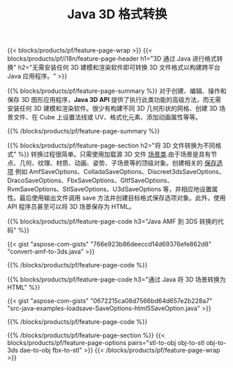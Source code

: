 ﻿---
title: Java 3D 格式转换
url: /zh/java/conversion/
description: 通过 Java 库使用几行 Java 代码转换 3D 格式 amf 3ds amf ase att dae drc dxf fbx gltf jt obj ply rvm stl u3d usdz usd vrml x。
---
{{< blocks/products/pf/feature-page-wrap >}}
{{< blocks/products/pf/i18n/feature-page-header h1="3D 通过 Java 进行格式转换" h2="无需安装任何 3D 建模和渲染软件即可转换 3D 文件格式以构建跨平台 Java 应用程序。" >}}

{{% blocks/products/pf/feature-page-summary %}}
对于创建、编辑、操作和保存 3D 图形应用程序，**Java 3D API** 提供了执行此类功能的高级方法，而无需安装任何 3D 建模和渲染软件。很少有构建不同 3D 几何形状的网格、创建 3D 场景文件、在 Cube 上设置法线或 UV、格式化元素、添加动画属性等等。 

{{% /blocks/products/pf/feature-page-summary %}}

{{% blocks/products/pf/feature-page-section h2="将 3D 文件转换为不同格式" %}}
转换过程很简单。只需使用加载源 3D 文件 [场景类](https://apireference.aspose.com/3d/java/com.aspose.threed/Scene).由于场景是具有节点、几何、纹理、材质、动画、姿势、子场景等的顶级对象。创建相关的 [保存选项](https://apireference.aspose.com/3d/java/com.aspose.threed/SaveOptions) 例如 AmfSaveOptions、ColladaSaveOptions、Discreet3dsSaveOptions、DracoSaveOptions、FbxSaveOptions、GltfSaveOptions、RvmSaveOptions、StlSaveOptions、U3dSaveOptions 等，并相应地设置属性。最后使用输出文件调用 save 方法并创建目标格式保存选项对象。此外，使用 API 程序员甚至可以将 3D 场景保存为 HTML。


{{% blocks/products/pf/feature-page-code h3="Java AMF 到 3DS 转换的代码" %}}

{{< gist "aspose-com-gists" "766e923b86deeccd14d69376efe862d8" "convert-amf-to-3ds.java" >}}

{{% /blocks/products/pf/feature-page-code %}}


{{% blocks/products/pf/feature-page-code h3="通过 Java 将 3D 场景转换为 HTML" %}}

{{< gist "aspose-com-gists" "0672215ca08d7566bd64d657e2b228a7" "src-java-examples-loadsave-SaveOptions-html5SaveOption.java" >}}

{{% /blocks/products/pf/feature-page-code %}}

{{% /blocks/products/pf/feature-page-section %}}
{{< blocks/products/pf/feature-page-options pairs="stl-to-obj obj-to-stl obj-to-3ds dae-to-obj fbx-to-stl" >}}
{{< /blocks/products/pf/feature-page-wrap >}}

